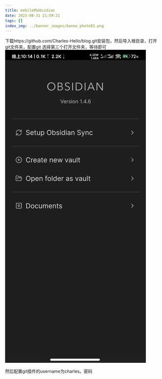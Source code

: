```yaml
---
title: mobile的obsidian
date: 2023-08-31 21:59:21
tags: []
index_img: ../banner_images/banne_photo82.png
---
```


下载https://github.com/Charles-Hello/blog.git安装包，然后导入根目录，打开git文件夹，配置git
选择第三个打开文件夹，等待即可
![](Screenshot_2023-08-31-22-14-45-976_md.obsidian.jpg)


然后配置git插件的username为charles。密码